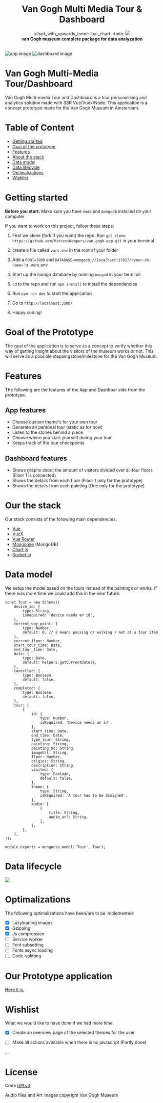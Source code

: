 <h1 align="center">Van Gogh Multi Media Tour & Dashboard</h1>

<div align="center">
  :chart_with_upwards_trend: :bar_chart: :tada: <img src="https://img.shields.io/badge/vanGogh-v1.0.0-yellow.svg">
</div>
<div align="center">
  <strong>van Gogh museum complete package for data analyzation</strong>
</div>
<br />

![app image](/documents/images/app-home-screen.png)
![dashboard image](/documents/images/home.png)


# Van Gogh Multi-Media Tour/Dashboard

Van Gogh Multi-media Tour and Dashboard is a tour personalising and analytics solution made with SSR Vue/Vuex/Node. This application is a concept prototype made for the Van Gogh Museum in Amsterdam.


# Table of Content
- [Getting started](#getting-started)
- [Goal of the prototype](#goal-of-the-prototype)
- [Features](#features)
- [About the stack](#about-the-stack)
- [Data model](#)
- [Data lifecycle](#)
- [Optimalizations](#optimalizations)
- [Wishlist](#wishlist)

# Getting started
**Before you start:** Make sure you have `node` and `mongodb` installed on your computer

If you want to work on this project, follow these steps:
1. First we clone (fork if you want) the repo.
	Run `git clone https://github.com/VincentKempers/van-gogh-app.git` in your terminal
1. create a file called `vars.env` in the root of your folder
1. Add a `PORT=3000` and `DATABASE=mongodb://localhost:27017/<your-db-name>` in `vars.env
1. Start up the mongo database by running `mongod` in your terminal
1. `cd` to the repo and run `npm install` to install the dependencies

1. Run `npm run dev` to start the application
1. Go to `http://localhost:3000/`
1. Happy coding!

# Goal of the Prototype
The goal of the application is to serve as a concept to verify whether this way of getting insight about the visitors of the museum works or not. This will serve as a possible steppingstone/milestone for the Van Gogh Museum.

# Features
The following are the features of the App and Dashboar side from the prototype.

## App features
- Choose custom theme's for your own tour
- Generate an personal tour (static as for now)
- Listen to the stories behind a piece
- Choose where you start yourself during your tour
- Keeps track of the tour checkpoints

## Dashboard features
- Shows graphs about the amount of visitors divided over all four floors (Floor 1 is connected)
- Shows the details from each floor (Floor 1 only for the prototype)
- Shows the details from each painting (One only for the prototype)

# Our the stack
Our stack consists of the following main dependencies.

- [Vue][vue]
- [VueX][vuex]
- [Vue Router][vue-router]
- [Mongoose][mongoose] (MongoDB)
- [Chart.js][chart.js]
- [Socket.io][socket.io]



# Data model
We setup the model based on the tours instead of the paintings or works. If there was more time we could add this in the near future.
```JS
const Tour = new Schema({
	device_id: {
		type: String,
		isRequired: 'device needs an id',
	},
	current_way_point: {
		type: Number,
		default: 0, // 0 means pausing or walking / not at a tour item
	},
	current_floor: Number,
	start_tour_time: Date,
	end_tour_time: Date,
	date: {
		type: Date,
		default: helpers.getCurrentDate(),
	},
	cancelled: {
		type: Boolean,
		default: false,
	},
	completed: {
		type: Boolean,
		default: false,
	},
	tour: [
		{
			id: {
				type: Number,
				isRequired: 'Device needs an id',
			},
			start_time: Date,
			end_time: Date,
			type_tour: String,
			painting: String,
			painting_no: String,
			imageUrl: String,
			floor: Number,
			origins: String,
			description: String,
			visited: {
				type: Boolean,
				default: false,
			},
			theme: {
				type: String,
				isRequired: 'A tour has to be assigned',
			},
			audio: [
				{
					title: String,
					audio_url: String,
				},
			],
		},
	],
});

module.exports = mongoose.model('Tour', Tour);

```

# Data lifecycle
![](/documents/images/datacycle1.jpg)


# Optimalizations
The following optimalizations have been/are to be implemented:
- [x] Lazyloading images
- [x] Gzipping
- [x] Js compression
- [ ] Service worker
- [ ] Font subsetting
- [ ] Fonts async loading
- [ ] Code-splitting

# Our Prototype application
[Here it is.](https://github.com/VincentKempers/van-gogh-project)

# Wishlist
What we would like to have done if we had more time.

- [x] Create an overview page of the selected themes for the user
- [ ] Make all actions available when there is no javascript (Partly done)


...

# License
Code [GPLv3](LICENSE)

Audio files and Art images copyright Van Gogh Museum



[vue]: https://vuejs.org/
[vuex]: https://vuex.vuejs.org/
[vue-router]: https://router.vuejs.org/
[mongoose]: http://mongoosejs.com/
[socket.io]: https://socket.io/
[chart.js]: https://www.chartjs.org/